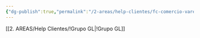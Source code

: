 ```yaml
---
{"dg-publish":true,"permalink":"/2-areas/help-clientes/fc-comercio-varejista-de-gas-ltda-9894/","dgPassFrontmatter":true,"created":"2025-09-17T11:24:13.323-03:00","updated":"2025-09-17T12:10:41.655-03:00"}
---
```


[[2. AREAS/Help Clientes/!Grupo GL\|!Grupo GL]]
